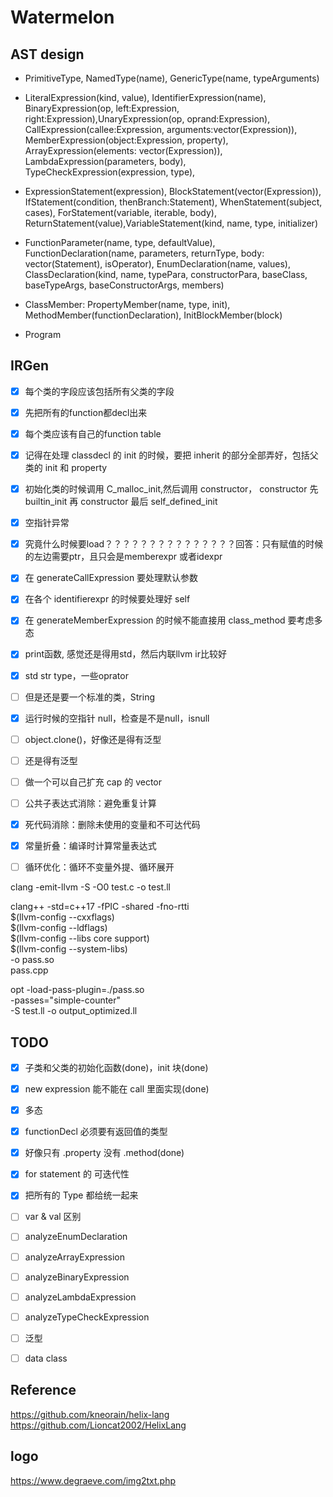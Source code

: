 # Watermelon

## AST design

- PrimitiveType, NamedType(name), GenericType(name, typeArguments)

- LiteralExpression(kind, value), IdentifierExpression(name), BinaryExpression(op, left:Expression, right:Expression),UnaryExpression(op, oprand:Expression), CallExpression(callee:Expression, arguments:vector(Expression)), MemberExpression(object:Expression, property), ArrayExpression(elements: vector(Expression)), LambdaExpression(parameters, body), TypeCheckExpression(expression, type),

- ExpressionStatement(expression), BlockStatement(vector(Expression)), IfStatement(condition, thenBranch:Statement), WhenStatement(subject, cases), ForStatement(variable, iterable, body), ReturnStatement(value),VariableStatement(kind, name, type, initializer)

- FunctionParameter(name, type, defaultValue), FunctionDeclaration(name, parameters, returnType, body: vector(Statement), isOperator), EnumDeclaration(name, values), ClassDeclaration(kind, name, typePara, constructorPara, baseClass, baseTypeArgs, baseConstructorArgs, members)

- ClassMember: PropertyMember(name, type, init), MethodMember(functionDeclaration), InitBlockMember(block)

- Program

## IRGen
- [x] 每个类的字段应该包括所有父类的字段
- [x] 先把所有的function都decl出来
- [x] 每个类应该有自己的function table

- [x] 记得在处理 classdecl 的 init 的时候，要把 inherit 的部分全部弄好，包括父类的 init 和 property
- [x] 初始化类的时候调用 C_malloc_init,然后调用 constructor， constructor 先 builtin_init 再 constructor 最后 self_defined_init
- [x] 空指针异常
- [x] 究竟什么时候要load？？？？？？？？？？？？？？？回答：只有赋值的时候的左边需要ptr，且只会是memberexpr 或者idexpr
- [x] 在 generateCallExpression 要处理默认参数
- [x] 在各个 identifierexpr 的时候要处理好 self 
- [x] 在 generateMemberExpression 的时候不能直接用 class_method 要考虑多态
- [x] print函数, 感觉还是得用std，然后内联llvm ir比较好

- [x] std str type，一些oprator
- [ ] 但是还是要一个标准的类，String
- [x] 运行时候的空指针 null，检查是不是null，isnull
- [ ] object.clone()，好像还是得有泛型
- [ ] 还是得有泛型
- [ ] 做一个可以自己扩充 cap 的 vector
- [ ] 公共子表达式消除：避免重复计算

- [x] 死代码消除：删除未使用的变量和不可达代码
- [x] 常量折叠：编译时计算常量表达式
- [ ] 循环优化：循环不变量外提、循环展开

clang -emit-llvm -S -O0 test.c -o test.ll 

clang++ -std=c++17 -fPIC -shared -fno-rtti \
  $(llvm-config --cxxflags) \
  $(llvm-config --ldflags) \
  $(llvm-config --libs core support) \
  $(llvm-config --system-libs) \
  -o pass.so \
  pass.cpp   

opt -load-pass-plugin=./pass.so \
  -passes="simple-counter" \
  -S test.ll -o output_optimized.ll

## TODO
- [x] 子类和父类的初始化函数(done)，init 块(done)
- [x] new expression 能不能在 call 里面实现(done)
- [x] 多态
- [x] functionDecl 必须要有返回值的类型
- [x] 好像只有 .property 没有 .method(done)
- [x] for statement 的 可迭代性

- [x] 把所有的 Type 都给统一起来


- [ ] var & val 区别
- [ ] analyzeEnumDeclaration
- [ ] analyzeArrayExpression
- [ ] analyzeBinaryExpression
- [ ] analyzeLambdaExpression
- [ ] analyzeTypeCheckExpression
- [ ] 泛型
- [ ] data class

## Reference

https://github.com/kneorain/helix-lang
https://github.com/Lioncat2002/HelixLang

## logo
https://www.degraeve.com/img2txt.php
